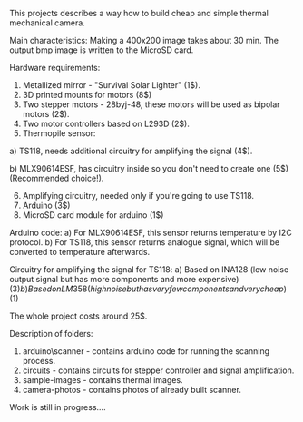 This projects describes a way how to build cheap and simple thermal mechanical camera.

Main characteristics:
 Making a 400x200 image takes about 30 min. 
 The output bmp image is written to the MicroSD card.

Hardware requirements:
 1. Metallized mirror - "Survival Solar Lighter" (1$).
 2. 3D printed mounts for motors (8$)
 3. Two stepper motors - 28byj-48, these motors will be used as bipolar motors (2$).
 4. Two motor controllers based on L293D (2$).
 5. Thermopile sensor:

   a) TS118, needs additional circuitry for amplifying the signal (4$).
   
   b) MLX90614ESF, has circuitry inside so you don't need to create one (5$) (Recommended choice!).
   
 6. Amplifying circuitry, needed only if you're going to use TS118.
 7. Arduino (3$)
 8. MicroSD card module for arduino (1$)


Arduino code:
a) For MLX90614ESF, this sensor returns temperature by I2C protocol.
b) For TS118, this sensor returns analogue signal, which will be converted to temperature afterwards.

Circuitry for amplifying the signal for TS118:
a) Based on INA128 (low noise output signal but has more components and more expensive) (3$)
b) Based on LM358 (high noise but has very few components and very cheap) (1$)

The whole project costs around 25$.

Description of folders:

1. arduino\scanner - contains arduino code for running the scanning process.
2. circuits - contains circuits for stepper controller and signal amplification.
3. sample-images - contains thermal images.
4. camera-photos - contains photos of already built scanner.

Work is still in progress....
